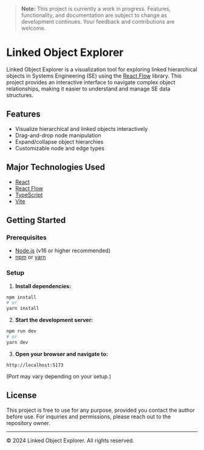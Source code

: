 > **Note:** This project is currently a work in progress. Features, functionality, and documentation are subject to change as development continues. Your feedback and contributions are welcome.

# Linked Object Explorer

Linked Object Explorer is a visualization tool for exploring linked hierarchical objects in Systems Engineering (SE) using the [React Flow](https://reactflow.dev/) library. This project provides an interactive interface to navigate complex object relationships, making it easier to understand and manage SE data structures.

## Features

- Visualize hierarchical and linked objects interactively
- Drag-and-drop node manipulation
- Expand/collapse object hierarchies
- Customizable node and edge types

## Major Technologies Used

- [React](https://react.dev/)
- [React Flow](https://reactflow.dev/)
- [TypeScript](https://www.typescriptlang.org/)
- [Vite](https://vitejs.dev/)

## Getting Started

### Prerequisites

- [Node.js](https://nodejs.org/) (v16 or higher recommended)
- [npm](https://www.npmjs.com/) or [yarn](https://yarnpkg.com/)

### Setup

1. **Install dependencies:**

```bash
npm install
# or
yarn install
```

2. **Start the development server:**

```bash
npm run dev
# or
yarn dev
```

3. **Open your browser and navigate to:**

```
http://localhost:5173
```

(Port may vary depending on your setup.)

## License

This project is free to use for any purpose, provided you contact the author before use. For inquiries and permissions, please reach out to the repository owner.

---

© 2024 Linked Object Explorer. All rights reserved.
